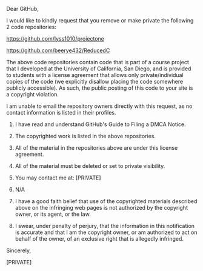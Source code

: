 Dear GitHub,

I would like to kindly request that you remove or make private the
following 2 code repositories:

https://github.com/lyss1010/projectone

https://github.com/beerye432/ReducedC

The above code repositories contain code that is part of a course project
that I developed at the University of California, San Diego, and is
provided to students with a license agreement that allows only
private/individual copies of the code (we explicitly disallow placing the
code somewhere publicly accessible). As such, the public posting of this
code to your site is a copyright violation.

I am unable to email the repository owners directly with this request, as
no contact information is listed in their profiles.

1. I have read and understand GitHub's Guide to Filing a DMCA Notice.

2. The copyrighted work is listed in the above repositories.

3. All of the material in the repositories above are under this license
agreement.

4. All of the material must be deleted or set to private visibility.

5. You may contact me at: [PRIVATE]

6. N/A

7. I have a good faith belief that use of the copyrighted materials
described above on the infringing web pages is not authorized by the
copyright owner, or its agent, or the law.

8. I swear, under penalty of perjury, that the information in this
notification is accurate and that I am the copyright owner, or am
authorized to act on behalf of the owner, of an exclusive right that is
allegedly infringed.

Sincerely,

[PRIVATE]
